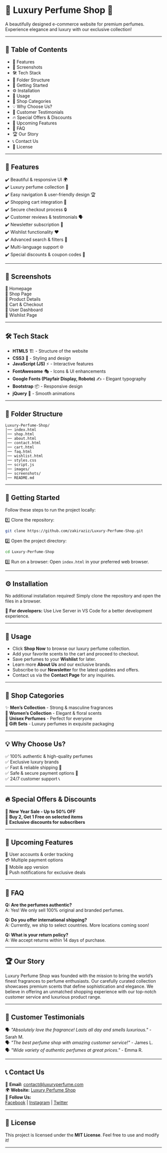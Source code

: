 # 🌸 Luxury Perfume Shop 🌸

A beautifully designed e-commerce website for premium perfumes. Experience elegance and luxury with our exclusive collection!

---

## 📌 Table of Contents

- 🌟 Features
- 🎨 Screenshots
- 🛠️ Tech Stack
- 📂 Folder Structure
- 🚀 Getting Started
- ⚙️ Installation
- 📜 Usage
- 🛒 Shop Categories
- 💡 Why Choose Us?
- 📢 Customer Testimonials
- 🔥 Special Offers & Discounts
- 🌟 Upcoming Features
- 📝 FAQ
- 🏆 Our Story
- 📞 Contact Us
- 📄 License

---

## 🌟 Features

✔️ Beautiful & responsive UI 🌍  
✔️ Luxury perfume collection 💎  
✔️ Easy navigation & user-friendly design 🏆  
✔️ Shopping cart integration 🛒  
✔️ Secure checkout process 🔒  
✔️ Customer reviews & testimonials 🗣️  
✔️ Newsletter subscription 📩  
✔️ Wishlist functionality ❤️  
✔️ Advanced search & filters 🔎  
✔️ Multi-language support 🌐  
✔️ Special discounts & coupon codes 🎁  

---

## 🎨 Screenshots

📌 Homepage  
📌 Shop Page  
📌 Product Details  
📌 Cart & Checkout  
📌 User Dashboard  
📌 Wishlist Page  

---

## 🛠️ Tech Stack

- **HTML5** 🏗️ - Structure of the website  
- **CSS3** 🎨 - Styling and design  
- **JavaScript (JS)** ⚡ - Interactive features  
- **FontAwesome** 🎭 - Icons & UI enhancements  
- **Google Fonts (Playfair Display, Roboto)** ✍️ - Elegant typography  
- **Bootstrap** 📦 - Responsive design  
- **jQuery** 🔄 - Smooth animations  

---

## 📂 Folder Structure

```
Luxury-Perfume-Shop/
│── index.html
│── shop.html
│── about.html
│── contact.html
│── cart.html
│── faq.html
│── wishlist.html
│── styles.css
│── script.js
│── images/
│── screenshots/
│── README.md
```

---

## 🚀 Getting Started

Follow these steps to run the project locally:

1️⃣ Clone the repository:
```bash
git clone https://github.com/zakiraziz/Luxury-Perfume-Shop.git
```

2️⃣ Open the project directory:
```bash
cd Luxury-Perfume-Shop
```

3️⃣ Run on a browser:
Open `index.html` in your preferred web browser.

---

## ⚙️ Installation

No additional installation required! Simply clone the repository and open the files in a browser.

🔹 **For developers:** Use Live Server in VS Code for a better development experience.

---

## 📜 Usage

- Click **Shop Now** to browse our luxury perfume collection.
- Add your favorite scents to the cart and proceed to checkout.
- Save perfumes to your **Wishlist** for later.
- Learn more **About Us** and our exclusive brands.
- Subscribe to our **Newsletter** for the latest updates and offers.
- Contact us via the **Contact Page** for any inquiries.

---

## 🛒 Shop Categories

✨ **Men’s Collection** - Strong & masculine fragrances  
💖 **Women’s Collection** - Elegant & floral scents  
🌿 **Unisex Perfumes** - Perfect for everyone  
🎁 **Gift Sets** - Luxury perfumes in exquisite packaging  

---

## 💡 Why Choose Us?

✅ 100% authentic & high-quality perfumes  
✅ Exclusive luxury brands  
✅ Fast & reliable shipping 🚚  
✅ Safe & secure payment options 🔐  
✅ 24/7 customer support 📞  

---

## 🔥 Special Offers & Discounts

🎉 **New Year Sale - Up to 50% OFF**  
🎁 **Buy 2, Get 1 Free on selected items**  
💌 **Exclusive discounts for subscribers**  

---

## 🌟 Upcoming Features

🚀 User accounts & order tracking  
💳 Multiple payment options  
📱 Mobile app version  
🔔 Push notifications for exclusive deals  

---

## 📝 FAQ

**Q: Are the perfumes authentic?**  
A: Yes! We only sell 100% original and branded perfumes.  

**Q: Do you offer international shipping?**  
A: Currently, we ship to select countries. More locations coming soon!  

**Q: What is your return policy?**  
A: We accept returns within 14 days of purchase.  

---

## 🏆 Our Story

Luxury Perfume Shop was founded with the mission to bring the world’s finest fragrances to perfume enthusiasts. Our carefully curated collection showcases premium scents that define sophistication and elegance. We believe in offering an unmatched shopping experience with our top-notch customer service and luxurious product range.

---

## 📢 Customer Testimonials

🗣️ *"Absolutely love the fragrance! Lasts all day and smells luxurious."* - Sarah M.  
🗣️ *"The best perfume shop with amazing customer service!"* - James L.  
🗣️ *"Wide variety of authentic perfumes at great prices."* - Emma R.  

---

## 📞 Contact Us

📧 **Email:** [contact@luxuryperfume.com](mailto:contact@luxuryperfume.com)  
🌍 **Website:** [Luxury Perfume Shop](#)  
📱 **Follow Us:**  
[Facebook](#) | [Instagram](#) | [Twitter](#)  

---

## 📄 License

This project is licensed under the **MIT License**. Feel free to use and modify it!

---

